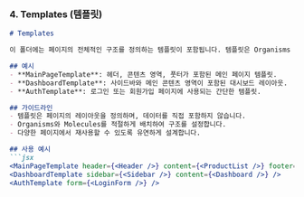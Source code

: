
### 4. **Templates (템플릿)**

```md
# Templates

이 폴더에는 페이지의 전체적인 구조를 정의하는 템플릿이 포함됩니다. 템플릿은 Organisms 및 기타 컴포넌트의 배치를 결정하며, 실제 데이터는 포함되지 않습니다.

## 예시
- **MainPageTemplate**: 헤더, 콘텐츠 영역, 풋터가 포함된 메인 페이지 템플릿.
- **DashboardTemplate**: 사이드바와 메인 콘텐츠 영역이 포함된 대시보드 레이아웃.
- **AuthTemplate**: 로그인 또는 회원가입 페이지에 사용되는 간단한 템플릿.

## 가이드라인
- 템플릿은 페이지의 레이아웃을 정의하며, 데이터를 직접 포함하지 않습니다.
- Organisms와 Molecules를 적절하게 배치하여 구조를 설정합니다.
- 다양한 페이지에서 재사용할 수 있도록 유연하게 설계합니다.

## 사용 예시
```jsx
<MainPageTemplate header={<Header />} content={<ProductList />} footer={<Footer />} />
<DashboardTemplate sidebar={<Sidebar />} content={<Dashboard />} />
<AuthTemplate form={<LoginForm />} />
